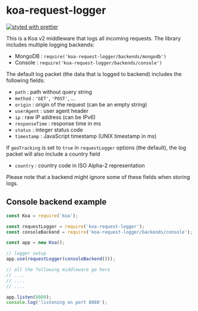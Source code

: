 # koa-request-logger

[![styled with prettier](https://img.shields.io/badge/styled_with-prettier-ff69b4.svg)](https://github.com/prettier/prettier)

This is a Koa v2 middleware that logs all incoming requests. The library includes multiple logging backends:

- MongoDB : `require('koa-request-logger/backends/mongodb')`
- Console : `require('koa-request-logger/backends/console')`

The default log packet (the data that is logged to backend) includes the following fields:

- `path` : path without query string
- `method` : `'GET'`, `'POST'`, ...
- `origin` : origin of the request (can be an empty string)
- `userAgent` : user agent header
- `ip` : raw IP address (can be IPv6)
- `responseTime` : response time in ms
- `status` : integer status code
- `timestamp` : JavaScript timestamp (UNIX timestamp in ms)

If `geoTracking` is set to `true` in `requestLogger` options (the default), the log packet will also include a country field

- `country` : country code in ISO Alpha-2 representation

Please note that a backend might ignore some of these fields when storing logs.

## Console backend example

```js
const Koa = require('koa');

const requestLogger = require('koa-request-logger');
const consoleBackend = require('koa-request-logger/backends/console');

const app = new Koa();

// logger setup
app.use(requestLogger(consoleBackend()));

// all the following middleware go here
// ....
// ....
// ....

app.listen(8080);
console.log('listening on port 8080');
```
